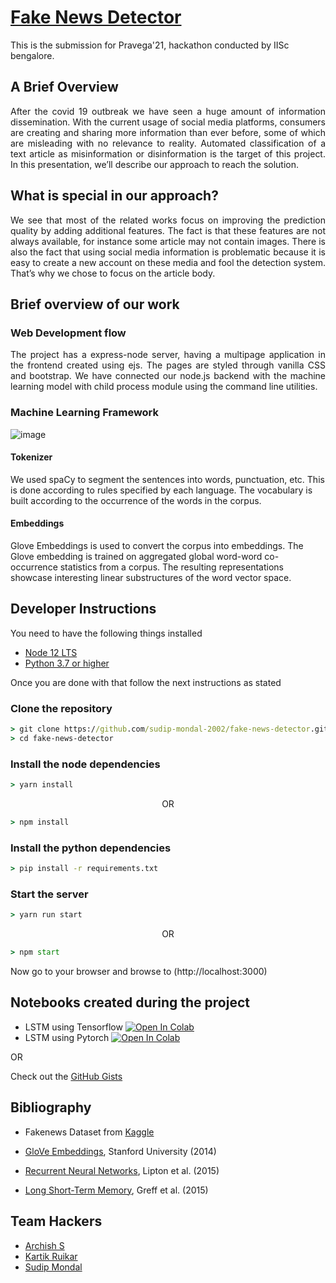 # [Fake News Detector](https://teamhackers-fakenewsdetector.herokuapp.com/)

This is the submission for Pravega'21, hackathon conducted by IISc bengalore.

## A Brief Overview

<p align="justify" >After the covid 19 outbreak we have seen a huge amount of information
dissemination. With the current usage of social media platforms, consumers
are creating and sharing more information than ever before, some of which
are misleading with no relevance to reality. Automated classification of a text
article as misinformation or disinformation is the target of this project. In this
presentation, we’ll describe our approach to reach the solution.</p>

## What is special in our approach?

<p align = "justify" > We see that most of the related works focus on improving
the prediction quality by adding additional features. The
fact is that these features are not always available, for
instance some article may not contain images. There is also
the fact that using social media information is problematic
because it is easy to create a new account on these media
and fool the detection system. That’s why we chose to focus
on the article body. </p>

## Brief overview of our work

### Web Development flow

<p align=justify> 
  The project has a express-node server, having a multipage application in the frontend created using ejs. The pages are styled through vanilla CSS and bootstrap. We have connected our node.js backend with the machine learning model with child process module using the command line utilities.
</p>

### Machine Learning Framework

![image](https://user-images.githubusercontent.com/74463091/127692674-66318eef-e17f-4d4e-81b7-de105e4db183.png)

#### Tokenizer

We used spaCy to segment the sentences into words, punctuation, etc. This is done according to rules specified by each language. The vocabulary is built according to the occurrence of the words in the corpus.

#### Embeddings

Glove Embeddings is used to convert the corpus into embeddings. The Glove embedding is trained on aggregated global word-word co-occurrence statistics from a corpus. The resulting representations showcase interesting linear substructures of the word vector space.

## Developer Instructions

You need to have the following things installed

* [Node 12 LTS](https://nodejs.org/en/blog/release/v12.22.4/)
* [Python 3.7 or higher](https://www.python.org/downloads/)

Once you are done with that follow the next instructions as stated

### Clone the repository

```cmd
> git clone https://github.com/sudip-mondal-2002/fake-news-detector.git
> cd fake-news-detector
```

### Install the node dependencies

```cmd
> yarn install
```

<p align="center"> OR </p>

```cmd
> npm install
```

### Install the python dependencies

```cmd
> pip install -r requirements.txt
```

### Start the server

```cmd
> yarn run start
```
<p align="center"> OR </p>

```cmd
> npm start
```

Now go to your browser and browse to (http://localhost:3000)

## Notebooks created during the project

* LSTM using Tensorflow [![Open In Colab](https://colab.research.google.com/assets/colab-badge.svg)](https://colab.research.google.com/drive/1ODOflRAd-huvu5X-oAv7v24jXIrngCPC?usp=sharing)
* LSTM using Pytorch [![Open In Colab](https://colab.research.google.com/assets/colab-badge.svg)](https://colab.research.google.com/drive/1V-9tIgrjVIduPIrX71hbcDAjeGw6Tevq?usp=sharing)

OR

Check out the [GitHub Gists](https://gist.github.com/sudip-mondal-2002/67c735d0e1cbd768b698e47dd1404f58)

## Bibliography

* Fakenews Dataset from [Kaggle](https://www.kaggle.com/c/fake-news)

* [GloVe Embeddings](https://nlp.stanford.edu/pubs/glove.pdf),  Stanford University (2014)

* [Recurrent Neural Networks](https://arxiv.org/pdf/1506.00019.pdf), Lipton et al. (2015)

* [Long Short-Term Memory](https://arxiv.org/pdf/1503.04069.pdf), Greff et al. (2015)

## Team Hackers

* [Archish S](https://github.com/Xerefic)
* [Kartik Ruikar](https://github.com/Kartik2605)
* [Sudip Mondal](https://github.com/sudip-mondal-2002)
